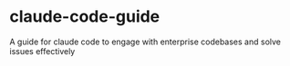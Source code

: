 # claude-code-guide
A guide for claude code to engage with enterprise codebases and solve issues effectively
